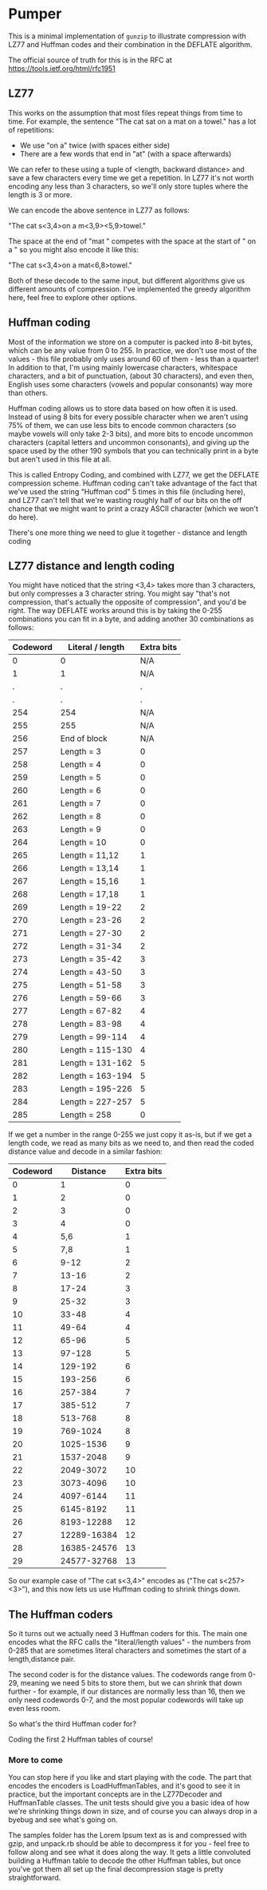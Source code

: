 # Pumper
This is a minimal implementation of `gunzip` to illustrate compression with LZ77 and Huffman codes and their combination in the DEFLATE algorithm.

The official source of truth for this is in the RFC at https://tools.ietf.org/html/rfc1951

## LZ77

This works on the assumption that most files repeat things from time to time. For example, the sentence "The cat sat on a mat on a towel." has a lot of repetitions:

- We use "on a" twice (with spaces either side)
- There are a few words that end in "at" (with a space afterwards)

We can refer to these using a tuple of <length, backward distance> and save a few characters every time we get a repetition. In LZ77 it's not worth encoding any less than 3 characters, so we'll only store tuples where the length is 3 or more.

We can encode the above sentence in LZ77 as follows:

"The cat s<3,4>on a m<3,9><5,9>towel."

The space at the end of "mat " competes with the space at the start of " on a " so you might also encode it like this:

"The cat s<3,4>on a mat<6,8>towel."

Both of these decode to the same input, but different algorithms give us different amounts of compression. I've implemented the greedy algorithm here, feel free to explore other options.

## Huffman coding

Most of the information we store on a computer is packed into 8-bit bytes, which can be any value from 0 to 255. In practice, we don't use most of the values - this file probably only uses around 60 of them - less than a quarter! In addition to that, I'm using mainly lowercase characters, whitespace characters, and a bit of punctuation, (about 30 characters), and even then, English uses some characters (vowels and popular consonants) way more than others.

Huffman coding allows us to store data based on how often it is used. Instead of using 8 bits for every possible character when we aren't using 75% of them, we can use less bits to encode common characters (so maybe vowels will only take 2-3 bits), and more bits to encode uncommon characters (capital letters and uncommon consonants), and giving up the space used by the other 190 symbols that you can technically print in a byte but aren't used in this file at all.

This is called Entropy Coding, and combined with LZ77, we get the DEFLATE compression scheme. Huffman coding can't take advantage of the fact that we've used the string "Huffman cod" 5 times in this file (including here), and LZ77 can't tell that we're wasting roughly half of our bits on the off chance that we might want to print a crazy ASCII character (which we won't do here).

There's one more thing we need to glue it together - distance and length coding

## LZ77 distance and length coding

You might have noticed that the string <3,4> takes more than 3 characters, but only compresses a 3 character string. You might say "that's not compression, that's actually the opposite of compression", and you'd be right. The way DEFLATE works around this is by taking the 0-255 combinations you can fit in a byte, and adding another 30 combinations as follows:

| Codeword  | Literal / length | Extra bits |
| --------- | ---------------- | ---------- |
| 0         | 0                | N/A        |
| 1         | 1                | N/A        |
| .         | .                | .          |
| .         | .                | .          |
| 254       | 254              | N/A        |
| 255       | 255              | N/A        |
| 256       | End of block     | N/A        |
| 257       | Length = 3       | 0          |
| 258       | Length = 4       | 0          |
| 259       | Length = 5       | 0          |
| 260       | Length = 6       | 0          |
| 261       | Length = 7       | 0          |
| 262       | Length = 8       | 0          |
| 263       | Length = 9       | 0          |
| 264       | Length = 10      | 0          |
| 265       | Length = 11,12   | 1          |
| 266       | Length = 13,14   | 1          |
| 267       | Length = 15,16   | 1          |
| 268       | Length = 17,18   | 1          |
| 269       | Length = 19-22   | 2          |
| 270       | Length = 23-26   | 2          |
| 271       | Length = 27-30   | 2          |
| 272       | Length = 31-34   | 2          |
| 273       | Length = 35-42   | 3          |
| 274       | Length = 43-50   | 3          |
| 275       | Length = 51-58   | 3          |
| 276       | Length = 59-66   | 3          |
| 277       | Length = 67-82   | 4          |
| 278       | Length = 83-98   | 4          |
| 279       | Length = 99-114  | 4          |
| 280       | Length = 115-130 | 4          |
| 281       | Length = 131-162 | 5          |
| 282       | Length = 163-194 | 5          |
| 283       | Length = 195-226 | 5          |
| 284       | Length = 227-257 | 5          |
| 285       | Length = 258     | 0          |

If we get a number in the range 0-255 we just copy it as-is, but if we get a length code, we read as many bits as we need to, and then read the coded distance value and decode in a similar fashion:

| Codeword | Distance    | Extra bits  |
| -------- | ----------- | ----------- |
| 0        |       1     | 0           |
| 1        |       2     | 0           |
| 2        |       3     | 0           |
| 3        |       4     | 0           |
| 4        |      5,6    | 1           |
| 5        |      7,8    | 1           |
| 6        |      9-12   | 2           |
| 7        |     13-16   | 2           |
| 8        |     17-24   | 3           |
| 9        |     25-32   | 3           |
| 10       |     33-48   | 4           |
| 11       |     49-64   | 4           |
| 12       |     65-96   | 5           |
| 13       |     97-128  | 5           |
| 14       |    129-192  | 6           |
| 15       |    193-256  | 6           |
| 16       |    257-384  | 7           |
| 17       |    385-512  | 7           |
| 18       |    513-768  | 8           |
| 19       |   769-1024  | 8           |
| 20       |   1025-1536 | 9           |
| 21       |   1537-2048 | 9           |
| 22       |   2049-3072 | 10          |
| 23       |   3073-4096 | 10          |
| 24       |   4097-6144 | 11          |
| 25       |   6145-8192 | 11          |
| 26       |  8193-12288 | 12          |
| 27       | 12289-16384 | 12          |
| 28       | 16385-24576 | 13          |
| 29       | 24577-32768 | 13          |

So our example case of "The cat s<3,4>" encodes as ("The cat s<257><3>"), and this now lets us use Huffman coding to shrink things down.

## The Huffman coders

So it turns out we actually need 3 Huffman coders for this. The main one encodes what the RFC calls the "literal/length values" - the numbers from 0-285 that are sometimes literal characters and sometimes the start of a length,distance pair.

The second coder is for the distance values. The codewords range from 0-29, meaning we need 5 bits to store them, but we can shrink that down further - for example, if our distances are normally less than 16, then we only need codewords 0-7, and the most popular codewords will take up even less room.

So what's the third Huffman coder for?

Coding the first 2 Huffman tables of course!

### More to come

You can stop here if you like and start playing with the code. The part that encodes the encoders is LoadHuffmanTables, and it's good to see it in practice, but the important concepts are in the LZ77Decoder and HuffmanTable classes. The unit tests should give you a basic idea of how we're shrinking things down in size, and of course you can always drop in a byebug and see what's going on.

The samples folder has the Lorem Ipsum text as is and compressed with gzip, and unpack.rb should be able to decompress it for you - feel free to follow along and see what it does along the way. It gets a little convoluted building a Huffman table to decode the other Huffman tables, but once you've got them all set up the final decompression stage is pretty straightforward.
